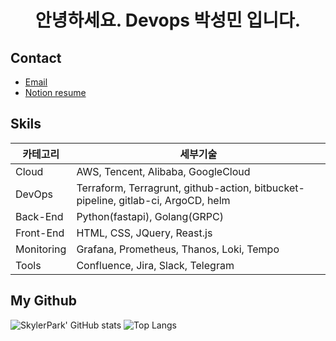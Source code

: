 <h1 align="center">안녕하세요. Devops 박성민 입니다.</h1>

## Contact

- [Email](skylerpark7720@gmail.com)
- [Notion resume](https://www.notion.so/skylerpark/SungMin-Park-3e5844607d724de1bb46498809d9422d?pvs=12)

## Skils

|카테고리|세부기술|
|------|------|
| Cloud | AWS, Tencent, Alibaba, GoogleCloud |
| DevOps | Terraform, Terragrunt, github-action, bitbucket-pipeline, gitlab-ci, ArgoCD, helm |
| Back-End | Python(fastapi), Golang(GRPC) |
| Front-End | HTML, CSS, JQuery, Reast.js |
| Monitoring | Grafana, Prometheus, Thanos, Loki, Tempo |
| Tools | Confluence, Jira, Slack, Telegram |

## My Github

![SkylerPark' GitHub stats](https://github-readme-stats.vercel.app/api?username=SkylerPark&hide=contribs,prs)
![Top Langs](https://github-readme-stats.vercel.app/api/top-langs/?username=SkylerPark&layout=compact)


